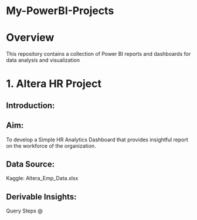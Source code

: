 # My-PowerBI-Projects
# Overview
This repository contains a collection of Power BI reports and dashboards for data analysis and visualization

# 1. Altera HR Project
## Introduction:

## Aim:
To develop a Simple HR Analytics Dashboard that provides insightful report on the workforce of the organization.
## Data Source:
 Kaggle: Altera_Emp_Data.xlsx
## Derivable Insights:

  

Query Steps @ 
